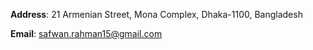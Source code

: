 
**Address**: 21 Armenian Street, Mona Complex, Dhaka-1100, Bangladesh

**Email**: safwan.rahman15@gmail.com
